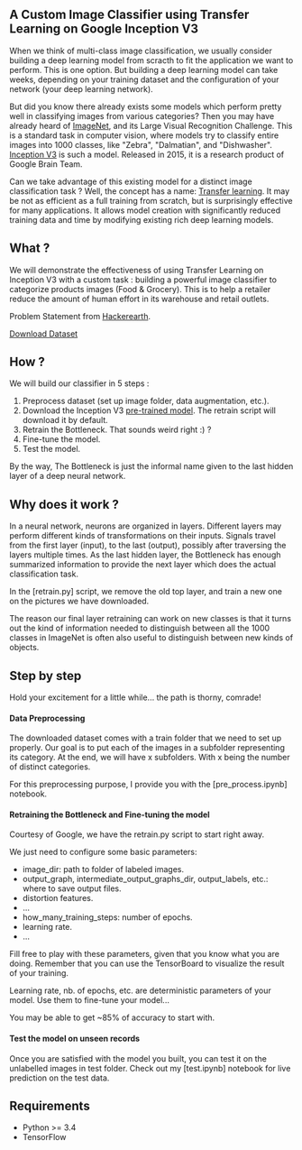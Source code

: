 ## A Custom Image Classifier using Transfer Learning on Google Inception V3

When we think of multi-class image classification, we usually consider building a deep learning model from scracth to fit the application we want to perform. This is one option. But building a deep learning model can take weeks, depending on your training dataset and the configuration of your network (your deep learning network).

But did you know there already exists some models which perform pretty well in classifying images from various categories? Then you may have already heard of [ImageNet](http://www.image-net.org/), and its Large Visual Recognition Challenge. This is a standard task in computer vision, where models try to classify entire images into 1000 classes, like "Zebra", "Dalmatian", and "Dishwasher". 
[Inception V3](https://research.googleblog.com/2016/03/train-your-own-image-classifier-with.html) is such a model. Released in 2015, it is a research product of Google Brain Team.

Can we take advantage of this existing model for a distinct image classification task ? Well, the concept has a name: [Transfer learning](https://en.wikipedia.org/wiki/Transfer_learning). It may be not as efficient as a full training from scratch, but is surprisingly effective for many applications. It allows model creation with significantly reduced training data and time by modifying existing rich deep learning models.

## What ?

We will demonstrate the effectiveness of using Transfer Learning on Inception V3 with a custom task : building a powerful image classifier to categorize products images (Food & Grocery). This is to help a retailer reduce the amount of human effort in its warehouse and retail outlets. 

Problem Statement from [Hackerearth](https://www.hackerearth.com/fr/problem/machine-learning/identify-the-objects/description).

[Download Dataset](https://he-s3.s3.amazonaws.com/media/hackathon/deep-learning-challenge-1/identify-the-objects/a0409a00-8-dataset_dp.zip)

## How ?

We will build our classifier in 5 steps :

1. Preprocess dataset (set up image folder, data augmentation, etc.).
2. Download the Inception V3 [pre-trained model](http://download.tensorflow.org/models/image/imagenet/inception-v3-2016-03-01.tar.gz). The retrain script will download it by default.
3. Retrain the Bottleneck. That sounds weird right :) ?
4. Fine-tune the model.
5. Test the model.

By the way, The Bottleneck is just the informal name given to the last hidden layer of a deep neural network.

## Why does it work ?

In a neural network, neurons are organized in layers. Different layers may perform different kinds of transformations on their inputs. Signals travel from the first layer (input), to the last (output), possibly after traversing the layers multiple times. As the last hidden layer, the Bottleneck has enough summarized information to provide the next layer which does the actual classification task.

In the [retrain.py] script, we remove the old top layer, and train a new one on the pictures we have downloaded.

The reason our final layer retraining can work on new classes is that it turns out the kind of information needed to distinguish between all the 1000 classes in ImageNet is often also useful to distinguish between new kinds of objects.

## Step by step

Hold your excitement for a little while... the path is thorny, comrade!

#### Data Preprocessing

The downloaded dataset comes with a train folder that we need to set up properly. Our goal is to put each of the images in a subfolder representing its category. At the end, we will have x subfolders. With x being the number of distinct categories.

For this preprocessing purpose, I provide you with the [pre_process.ipynb] notebook.

#### Retraining the Bottleneck and Fine-tuning the model

Courtesy of Google, we have the retrain.py script to start right away.

We just need to configure some basic parameters:
- image_dir: path to folder of labeled images.
- output_graph, intermediate_output_graphs_dir, output_labels, etc.: where to save output files.
- distortion features.
- ...
- how_many_training_steps: number of epochs.
- learning rate.
- ...

Fill free to play with these parameters, given that you know  what you are doing. Remember that you can use the TensorBoard to visualize the result of your training.

Learning rate, nb. of epochs, etc. are deterministic parameters of your model. Use them to fine-tune your model...

You may be able to get ~85% of accuracy to start with.

#### Test the model on unseen records

Once you are satisfied with the model you built, you can test it on the unlabelled images in test folder.
Check out my [test.ipynb] notebook for live prediction on the test data.

## Requirements
- Python >= 3.4 
- TensorFlow

